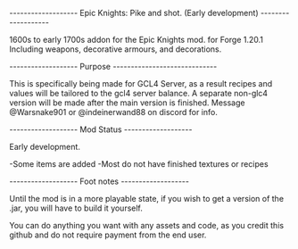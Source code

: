 ------------------- Epic Knights: Pike and shot. (Early development) -------------------

1600s to early 1700s addon for the Epic Knights mod. for Forge 1.20.1 
Including weapons, decorative armours, and decorations.

------------------- Purpose -----------------------------

This is specifically being made for GCL4 Server, as a result recipes and values will be tailored to the gcl4 server balance.
A separate non-glc4 version will be made after the main version is finished. Message @Warsnake901 or @indeinerwand88 on discord for info.

------------------- Mod Status -------------------

Early development.

-Some items are added
-Most do not have finished textures or recipes

------------------- Foot notes -------------------

Until the mod is in a more playable state, if you wish to get a version of the .jar, you will have to build it yourself.

You can do anything you want with any assets and code, as you credit this github and do not require payment from the end user.
